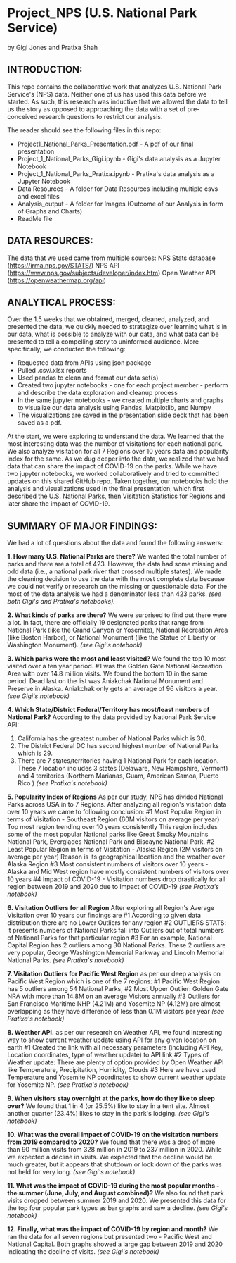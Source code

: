 # Project_NPS (U.S. National Park Service)
by Gigi Jones and Pratixa Shah

## INTRODUCTION: 
This repo contains the collaborative work that analyzes U.S. National Park Service's (NPS) data. Neither one of us has used this data before we started. As such, this research was inductive that we allowed the data to tell us the story as opposed to approaching the data with a set of pre-conceived research questions to restrict our analysis. 

The reader should see the following files in this repo:
  * Project1_National_Parks_Presentation.pdf - A pdf of our final presentation
  * Project_1_National_Parks_Gigi.ipynb - Gigi's data analysis as a Jupyter Notebook 
  * Project_1_National_Parks_Pratixa.ipynb - Pratixa's data analysis as a Jupyter Notebook
  * Data Resources - A folder for Data Resources including multiple csvs and excel files 
  * Analysis_output - A folder for Images (Outcome of our Analysis in form of Graphs and Charts) 
  * ReadMe file

## DATA RESOURCES:
The data that we used came from multiple sources: 
  NPS Stats database (https://irma.nps.gov/STATS/)
  NPS API (https://www.nps.gov/subjects/developer/index.htm)
  Open Weather API (https://openweathermap.org/api) 


## ANALYTICAL PROCESS:
Over the 1.5 weeks that we obtained, merged, cleaned, analyzed, and presented the data, we quickly needed to strategize over learning what is in our data, what is possible to analyze with our data, and what data can be presented to tell a compelling story to uninformed audience. More specifically, we conducted the following:
  * Requested data from APIs using json package
  * Pulled .csv/.xlsx reports
  * Used pandas to clean and format our data set(s)
  * Created two jupyter notebooks - one for each project member - perform and describe the data exploration and cleanup process
  * In the same jupyter notebooks - we created multiple charts and graphs to visualize our data analysis using Pandas, Matplotlib, and Numpy
  * The visualizations are saved in the presentation slide deck that has been saved as a pdf.

At the start, we were exploring to understand the data. We learned that the most interesting data was the number of visitations for each national park. We also analyze visitation for all 7 Regions over 10 years data and popularity index for the same. As we dug deeper into the data, we realized that we had data that can share the impact of COVID-19 on the parks. While we have two jupyter notebooks, we worked collaboratively and tried to committed updates on this shared GitHub repo. Taken together, our notebooks hold the analysis and visualizations used in the final presentation, which first described the U.S. National Parks, then Visitation Statistics for Regions and later share the impact of COVID-19.
  
## SUMMARY OF MAJOR FINDINGS:
We had a lot of questions about the data and found the following answers:

**1. How many U.S. National Parks are there?** We wanted the total number of parks and there are a total of 423. However, the data had some missing and odd data (i.e., a national park river that crossed multiple states). We made the cleaning decision to use the data with the most complete data because we could not verify or research on the missing or questionable data. For the most of the data analysis we had a denominator less than 423 parks. *(see both Gigi's and Pratixa's notebooks).* 

**2. What kinds of parks are there?** We were surprised to find out there were a lot. In fact, there are officially 19 designated parks that range from National Park (like the Grand Canyon or Yosemite), National Recreation Area (like Boston Harbor), or National Monument (like the Statue of Liberty or Washington Monument). *(see Gigi's notebook)* 

**3. Which parks were the most and least visited?** We found the top 10 most visited over a ten year period. #1 was the Golden Gate National Recreation Area with over 14.8 million visits. We found the bottom 10 in the same period. Dead last on the list was Aniakchak National Monument and Preserve in Alaska. Aniakchak only gets an average of 96 visitors a year. *(see Gigi's notebook)* 

**4. Which State/District Federal/Territory has most/least numbers of National Park?**  According to the data provided by National Park Service API: 
  1. California has the greatest number of National Parks which is 30.
  2. The District Federal DC has second highest number of National Parks which is 29.
  3. There are 7 states/territories having 1 National Park for each location. 
   These 7 location includes 3 states (Delaware, New Hampshire, Vermont) and 4 territories (Northern Marianas, Guam, American Samoa, Puerto Rico ) 
 *(see Pratixa's notebook)*

**5. Popularity Index of Regions** As per our study, NPS has divided National Parks across USA in to 7 Regions. 
After analyzing all region's visitation data over 10 years we came to following conclusion:
#1 Most Popular Region in terms of Visitation - Southeast Region (60M visitors on average per year) Top most region trending over 10 years consistently
   This region includes some of the most popular National parks like Great Smoky Mountains National Park, Everglades National Park and Biscayne National Park.
#2 Least Popular Region in terms of Visitation - Alaska Region (2M visitors on average per year)
   Reason is its geographical location and the weather over Alaska Region
#3 Most consistent numbers of visitors over 10 years - Alaska and Mid West region have mostly consistent numbers of visitors over 10 years
#4 Impact of COVID-19 - Visitation numbers drop drastically for all region between 2019 and 2020 due to Impact of COVID-19
*(see Pratixa's notebook)*

**6. Visitation Outliers for all Region** After exploring all Region's Average Visitation over 10 years our findings are
#1 According to given data distribution there are no Lower Outliers for any region
#2 OUTLIERS STATS: it presents numbers of National Parks fall into Outliers out of total numbers of National Parks for that particular region
#3 For an example, National Capital Region has 2 outliers among 30 National Parks. 
   These 2 outliers are very popular, George Washington Memorial Parkway and Lincoln Memorial National Parks.
*(see Pratixa's notebook)* 

**7. Visitation Outliers for Pacific West Region** as per our deep analysis on Pacific West Region which is one of the 7 regions:
#1 Pacific West Region has 5 outliers among 54 National Parks,
#2 Most Upper Outlier: Golden Gate NRA with more than 14.8M on an average Visitors annually
#3 Outliers for San Francisco Maritime NHP (4.21M) and Yosemite NP (4.12M) are almost overlapping as they have difference of less than 0.1M visitors per year
*(see Pratixa's notebook)* 

**8. Weather API.** as per our research on Weather API, we found interesting way to show current weather update using API for any given location on earth
#1 Created the link with all necessary parameters (including API Key, Location coordinates, type of weather update) to API link
#2 Types of Weather update: There are plenty of option provided by Open Weather API like Temperature, Precipitation, Humidity, Clouds
#3 Here we have used Temperature and Yosemite NP coordinates to show current weather update for Yosemite NP.
*(see Pratixa's notebook)* 

**9. When visitors stay overnight at the parks, how do they like to sleep over?** We found that 1 in 4 (or 25.5%) like to stay in a tent site. Almost another quarter (23.4%) likes to stay in the park's lodging. *(see Gigi's notebook)* 

**10. What was the overall impact of COVID-19 on the visitation numbers from 2019 compared to 2020?** We found that there was a drop of more than 90 million visits from 328 million in 2019 to 237 million in 2020. While we expected a decline in visits. We expected that the decline would be much greater, but it appears that shutdown or lock down of the parks was not held for very long. *(see Gigi's notebook)* 

**11. What was the impact of COVID-19 during the most popular months - the summer (June, July, and August combined)?** We also found that park visits dropped between summer 2019 and 2020. We presented this data for the top four popular park types as bar graphs and saw a decline. *(see Gigi's notebook)*

**12. Finally, what was the impact of COVID-19 by region and month?** We ran the data for all seven regions but presented two - Pacific West and National Capital. Both graphs showed a large gap between 2019 and 2020 indicating the decline of visits. *(see Gigi's notebook)* 



